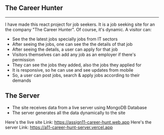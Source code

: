 ## The Career Hunter
***
I have made this react project for job seekers. It is a job seeking site for an the company "The Career Hunter". Of course, it's dynamic. A visitor can:
* See the the latest jobs specially jobs from IT sectors
* After seeing the jobs, one can see the the details of that job
* After seeing the details, a user can apply for that job
* Visitors themselves can add any job as an employer if there's permission 
* They can see the jobs they added, also the jobs they applied for
* It is responsive, so he can use and see updates from mobile
* So, a user can post jobs, search & apply jobs according to their demands

## The Server
* The site receives data from a live server using MongoDB Database
* The server generates all the data dynamically to the site


Here's the live site Link: https://assign11-career-hunt.web.app
Here's the server Link:  https://a11-career-hunt-server.vercel.app
